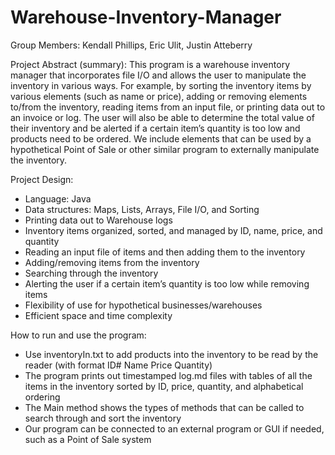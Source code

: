 # Warehouse-Inventory-Manager

Group Members: 
Kendall Phillips, Eric Ulit, Justin Atteberry

Project Abstract (summary): 
This program is a warehouse inventory manager that incorporates file I/O and allows the user to manipulate the inventory in various ways. For example, by sorting the inventory items by various elements (such as name or price), adding or removing elements to/from the inventory, reading items from an input file, or printing data out to an invoice or log. The user will also be able to determine the total value of their inventory and be alerted if a certain item’s quantity is too low and products need to be ordered. We include elements that can be used by a hypothetical Point of Sale or other similar program to externally manipulate the inventory. 

Project Design:
* Language: Java
* Data structures: Maps, Lists, Arrays, File I/O, and Sorting
* Printing data out to Warehouse logs
* Inventory items organized, sorted, and managed by ID, name, price, and quantity
* Reading an input file of items and then adding them to the inventory
* Adding/removing items from the inventory
* Searching through the inventory
* Alerting the user if a certain item’s quantity is too low while removing items
* Flexibility of use for hypothetical businesses/warehouses
* Efficient space and time complexity

How to run and use the program:  
* Use inventoryIn.txt to add products into the inventory to be read by the reader (with format ID# Name Price Quantity)
* The program prints out timestamped log.md files with tables of all the items in the inventory sorted by ID, price, quantity, and alphabetical ordering
* The Main method shows the types of methods that can be called to search through and sort the inventory
* Our program can be connected to an external program or GUI if needed, such as a Point of Sale system




